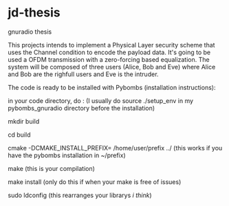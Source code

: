 # jd-thesis

gnuradio thesis

This projects intends to implement a Physical Layer security scheme that uses the Channel condition to encode the payload data. It's going to be used a OFDM transmission with a zero-forcing based equalization. The system will be composed of three users (Alice, Bob and Eve) where Alice and Bob are the righfull users and Eve is the intruder.

The code is ready to be installed with Pybombs (installation instructions):

in your code directory, do : (I usually do source ./setup_env in my pybombs_gnuradio directory before the installation)

  mkdir build 
  
  cd build
  
  cmake -DCMAKE_INSTALL_PREFIX= /home/user/prefix ../ (this works if you have the pybombs installation in ~/prefix)
  
  make (this is your compilation)
 
  make install (only do this if when your make is free of issues)
  
  sudo ldconfig (this rearranges your librarys *i think*)
  
